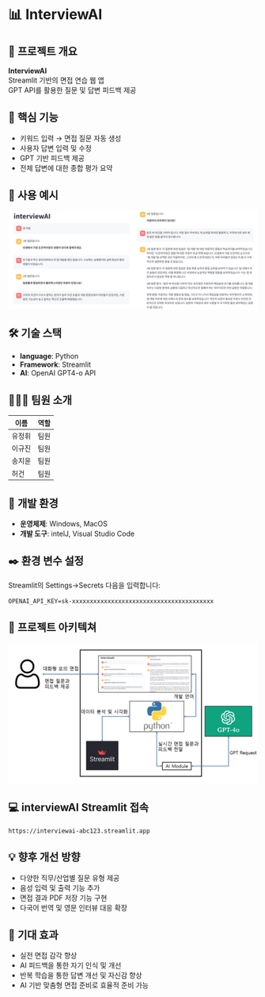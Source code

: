 # 📊 InterviewAI


## 🎯 프로젝트 개요

**InterviewAI**  
Streamlit 기반의 면접 연습 웹 앱  
GPT API를 활용한 질문 및 답변 피드백 제공


## 🧠 핵심 기능

- 키워드 입력 → 면접 질문 자동 생성  
- 사용자 답변 입력 및 수정  
- GPT 기반 피드백 제공  
- 전체 답변에 대한 종합 평가 요약


## 👀 사용 예시

![InterviewAI Preview](https://github.com/Olokgong/interviewAI/blob/main/image01.png)


## 🛠 기술 스택

- **language**: Python
- **Framework**: Streamlit 
- **AI**: OpenAI GPT4-o API


## 🧑‍🤝‍🧑 팀원 소개
|이름|역할|
|---|---|
| 유정휘 | 팀원 |
| 이규진 | 팀원 |
| 송지윤 | 팀원 |
| 허건 | 팀원 |


## 🚀 개발 환경

- **운영체제**: Windows, MacOS
- **개발 도구**: intelJ, Visual Studio Code


## ✒️ 환경 변수 설정

Streamlit의 Settings->Secrets  다음을 입력합니다:
```
OPENAI_API_KEY=sk-xxxxxxxxxxxxxxxxxxxxxxxxxxxxxxxxxxxxxxxx
```


## 📝 프로젝트 아키텍쳐

![InterviewAI Preview2](https://github.com/Olokgong/interviewAI/blob/main/image02.png)


## 💻 interviewAI Streamlit 접속
```
https://interviewai-abc123.streamlit.app
```


## 💡 향후 개선 방향

- 다양한 직무/산업별 질문 유형 제공
- 음성 입력 및 출력 기능 추가
- 면접 결과 PDF 저장 기능 구현
- 다국어 번역 및 영문 인터뷰 대응 확장

## 🙌 기대 효과

- 실전 면접 감각 향상
- AI 피드백을 통한 자기 인식 및 개선
- 반복 학습을 통한 답변 개선 및 자신감 향상
- AI 기반 맞춤형 면접 준비로 효율적 준비 가능
